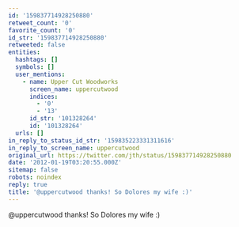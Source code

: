 ```yaml
---
id: '159837714928250880'
retweet_count: '0'
favorite_count: '0'
id_str: '159837714928250880'
retweeted: false
entities:
  hashtags: []
  symbols: []
  user_mentions:
    - name: Upper Cut Woodworks
      screen_name: uppercutwood
      indices:
        - '0'
        - '13'
      id_str: '101328264'
      id: '101328264'
  urls: []
in_reply_to_status_id_str: '159835223331311616'
in_reply_to_screen_name: uppercutwood
original_url: https://twitter.com/jth/status/159837714928250880
date: '2012-01-19T03:20:55.000Z'
sitemap: false
robots: noindex
reply: true
title: '@uppercutwood thanks! So Dolores my wife :)'
---
```


@uppercutwood thanks! So Dolores my wife :)